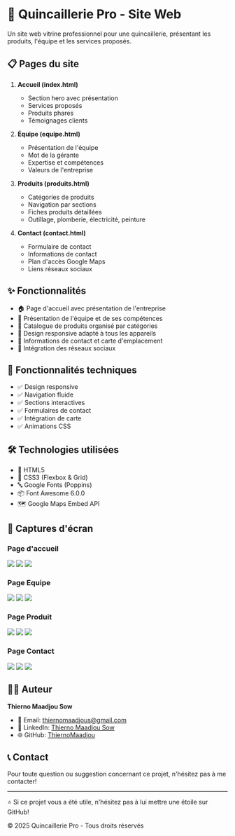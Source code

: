 # 🔨 Quincaillerie Pro - Site Web

Un site web vitrine professionnel pour une quincaillerie, présentant les produits, l'équipe et les services proposés.

## 📋 Pages du site

1. **Accueil (index.html)**
   - Section hero avec présentation
   - Services proposés
   - Produits phares
   - Témoignages clients

2. **Équipe (equipe.html)**
   - Présentation de l'équipe
   - Mot de la gérante
   - Expertise et compétences
   - Valeurs de l'entreprise

3. **Produits (produits.html)**
   - Catégories de produits
   - Navigation par sections
   - Fiches produits détaillées
   - Outillage, plomberie, électricité, peinture

4. **Contact (contact.html)**
   - Formulaire de contact
   - Informations de contact
   - Plan d'accès Google Maps
   - Liens réseaux sociaux

## ✨ Fonctionnalités

- 🏠 Page d'accueil avec présentation de l'entreprise
- 👥 Présentation de l'équipe et de ses compétences
- 🛒 Catalogue de produits organisé par catégories
- 📱 Design responsive adapté à tous les appareils
- 📍 Informations de contact et carte d'emplacement
- 🔗 Intégration des réseaux sociaux

## 🚀 Fonctionnalités techniques

- ✅ Design responsive
- ✅ Navigation fluide
- ✅ Sections interactives
- ✅ Formulaires de contact
- ✅ Intégration de carte
- ✅ Animations CSS

## 🛠️ Technologies utilisées

- 📄 HTML5
- 🎨 CSS3 (Flexbox & Grid)
- 🔤 Google Fonts (Poppins)
- 📦 Font Awesome 6.0.0
- 🗺️ Google Maps Embed API

## 📸 Captures d'écran

### Page d'accueil
<img  src="Captures/Capture1.png"/>
<img  src="Captures/Capture3.png"/>
<img  src="Captures/Capture4.png"/>

### Page Equipe
<img  src="Captures/Capture5.png"/>
<img  src="Captures/Capture8.png"/>
<img  src="Captures/Capture9.png"/>

### Page Produit 
<img  src="Captures/Capture10.png"/>
<img  src="Captures/Capture11.png"/>
<img  src="Captures/Capture12.png"/>

### Page Contact 
<img  src="Captures/Capture14.png"/>
<img  src="Captures/Capture15.png"/>
<img  src="Captures/Capture16.png"/>

## 👨‍💻 Auteur

**Thierno Maadjou Sow**

- 📧 Email: thiernomaadjous@gmail.com
- 💼 LinkedIn: [Thierno Maadjou Sow](www.linkedin.com/in/sow-thierno-maadjou-developpeur)
- 🌐 GitHub: [ThiernoMaadjou](https://github.com/ThiernoMaadjou)

## 📞 Contact

Pour toute question ou suggestion concernant ce projet, n'hésitez pas à me contacter!

---

⭐ Si ce projet vous a été utile, n'hésitez pas à lui mettre une étoile sur GitHub!

© 2025 Quincaillerie Pro - Tous droits réservés
